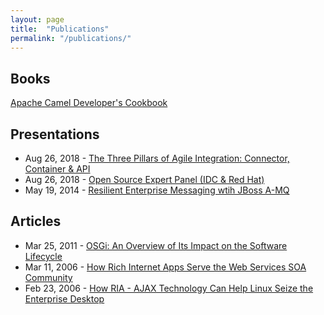 ```yaml
---
layout: page
title:  "Publications"
permalink: "/publications/"
---
```


## Books

[Apache Camel Developer's Cookbook](https://www.packtpub.com/application-development/apache-camel-developers-cookbook)

## Presentations

* Aug 26, 2018 - [The Three Pillars of Agile Integration: Connector, Container & API
](https://youtu.be/Dj1bUSKdLU8)
* Aug 26, 2018 - [Open Source Expert Panel (IDC & Red Hat)](https://youtu.be/HiEQvVb9whc)
* May 19, 2014 - [Resilient Enterprise Messaging wtih JBoss A-MQ](https://youtu.be/g5xeKuPo8Uw)

## Articles

* Mar 25, 2011 - [OSGi: An Overview of Its Impact on the Software Lifecycle](http://java.sys-con.com/node/1765471)
* Mar 11, 2006 - [How Rich Internet Apps Serve the Web Services SOA Community](http://soa.sys-con.com/node/193344)
* Feb 23, 2006 - [How RIA - AJAX Technology Can Help Linux Seize the Enterprise Desktop](http://ajax.sys-con.com/node/128160)
